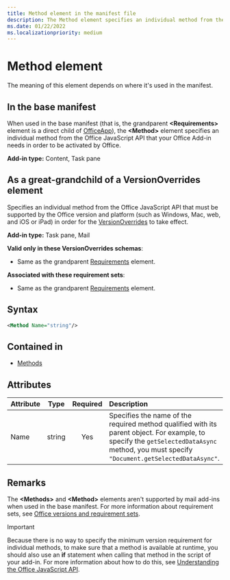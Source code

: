 ```yaml
---
title: Method element in the manifest file
description: The Method element specifies an individual method from the Office JavaScript API that your Office Add-ins requires in order to be activated by Office or to override base manifest settings.
ms.date: 01/22/2022
ms.localizationpriority: medium
---
```


# Method element

The meaning of this element depends on where it's used in the manifest.

## In the base manifest

When used in the base manifest (that is, the grandparent **\<Requirements\>** element is a direct child of [OfficeApp](officeapp.md)), the **\<Method\>** element specifies an individual method from the Office JavaScript API that your Office Add-in needs in order to be activated by Office.

**Add-in type:** Content, Task pane

## As a great-grandchild of a VersionOverrides element

Specifies an individual method from the Office JavaScript API that must be supported by the Office version and platform (such as Windows, Mac, web, and iOS or iPad) in order for the [VersionOverrides](versionoverrides.md) to take effect.

**Add-in type:** Task pane, Mail

**Valid only in these VersionOverrides schemas**:

- Same as the grandparent [Requirements](requirements.md) element.

**Associated with these requirement sets**:

- Same as the grandparent [Requirements](requirements.md) element.

## Syntax

```XML
<Method Name="string"/>
```

## Contained in

- [Methods](methods.md)

## Attributes

|Attribute|Type|Required|Description|
|:-----|:-----:|:-----:|:-----|
|Name|string|Yes|Specifies the name of the required method qualified with its parent object. For example, to specify the `getSelectedDataAsync` method, you must specify `"Document.getSelectedDataAsync"`.|

## Remarks

The **\<Methods\>** and **\<Method\>** elements aren't supported by mail add-ins when used in the base manifest. For more information about requirement sets, see [Office versions and requirement sets](/office/dev/add-ins/develop/office-versions-and-requirement-sets).

> [!IMPORTANT]
> Because there is no way to specify the minimum version requirement for individual methods, to make sure that a method is available at runtime, you should also use an **if** statement when calling that method in the script of your add-in. For more information about how to do this, see [Understanding the Office JavaScript API](/office/dev/add-ins/develop/understanding-the-javascript-api-for-office).
